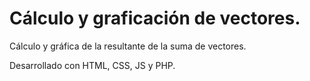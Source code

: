 # Cálculo y graficación de vectores.
Cálculo y gráfica de la resultante de la suma de vectores.

Desarrollado con HTML, CSS, JS y PHP.
